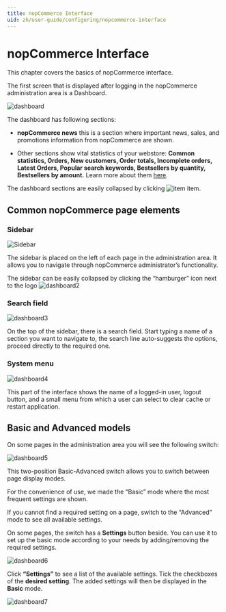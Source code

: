 ```yaml
---
title: nopCommerce Interface
uid: zh/user-guide/configuring/nopcommerce-interface
---
```


# nopCommerce Interface

This chapter covers the basics of nopCommerce interface.

The first screen that is displayed after logging in the nopCommerce administration area is a Dashboard.

![dashboard](_static/nopcommerce-interface/dashboard.png)

The dashboard has following sections:

* **nopCommerce news** this is a section where important news, sales, and promotions information from nopCommerce are shown.

* Other sections show vital statistics of your webstore: **Common statistics, Orders, New customers, Order totals, Incomplete orders, Latest Orders, Popular search keywords, Bestsellers by quantity, Bestsellers by amount.** Learn more about them [here](xref:en/user-guide/running/reports/dashboard).

The dashboard sections are easily collapsed by clicking ![item](_static/nopcommerce-interface/item.png) item.

## Common nopCommerce page elements

### Sidebar

![Sidebar](_static/nopcommerce-interface/Sidebar.png)

The sidebar is placed on the left of each page in the administration area. It allows you to navigate through nopCommerce administrator’s functionality.

The sidebar can be easily collapsed by clicking the “hamburger” icon next to the logo ![dashboard2](_static/nopcommerce-interface/dashboard2.png)

### Search field

![dashboard3](_static/nopcommerce-interface/dashboard3.png)

On the top of the sidebar, there is a search field. Start typing a name of a section you want to navigate to, the search line auto-suggests the options, proceed directly to the required one.

### System menu

![dashboard4](_static/nopcommerce-interface/dashboard4.png)

This part of the interface shows the name of a logged-in user, logout button, and a small menu from which a user can select to clear cache or restart application.

## Basic and Advanced models

On some pages in the administration area you will see the following switch:

![dashboard5](_static/nopcommerce-interface/dashboard5.png)

This two-position Basic-Advanced switch allows you to switch between page display modes.

For the convenience of use, we made the “Basic” mode where the most frequent settings are shown.

If you cannot find a required setting on a page, switch to the “Advanced” mode to see all available settings.

On some pages, the switch has a **Settings** button beside. You can use it to set up the basic mode according to your needs by adding/removing the required settings.

![dashboard6](_static/nopcommerce-interface/dashboard6.png)

Click **“Settings”** to see a list of the available settings. Tick the checkboxes of the **desired setting**. The added settings will then be displayed in the **Basic** mode.

![dashboard7](_static/nopcommerce-interface/dashboard7.png)